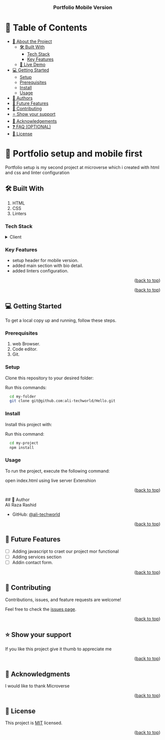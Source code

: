 <a name="readme-top"></a>


<div align="center">


  <h3><b>Portfolio Mobile Version</b></h3>

</div>


# 📗 Table of Contents

- [📖 About the Project](#about-project)
  - [🛠 Built With](#built-with)
    - [Tech Stack](#tech-stack)
    - [Key Features](#key-features)
  - [🚀 Live Demo](#live-demo)
- [💻 Getting Started](#getting-started)
  - [Setup](#setup)
  - [Prerequisites](#prerequisites)
  - [Install](#install)
  - [Usage](#usage)
- [👥 Authors](#authors)
- [🔭 Future Features](#future-features)
- [🤝 Contributing](#contributing)
- [⭐️ Show your support](#support)
- [🙏 Acknowledgements](#acknowledgements)
- [❓ FAQ (OPTIONAL)](#faq)
- [📝 License](#license)


# 📖 Portfolio setup and mobile first<a name="about-project"></a>
Portfolio setup  is my second project at microverse which i created with html and css and linter configuration

## 🛠 Built With <a name="built-with"></a>
1. HTML
2. CSS
3. Linters

### Tech Stack <a name="tech-stack"></a>
<details>
  <summary>Client</summary>
  <ul>
    <li><a href="https://index.HTML/">HTML</a></li>
    <li><a href="https://Style.CSS/">CSS</a></li>
    
  </ul>
</details>

### Key Features <a name="key-features"></a>

- setup header for mobile version.
- added main section with bio detail.
- added linters configuration.

<p align="right">(<a href="#readme-top">back to top</a>)</p>


<p align="right">(<a href="#readme-top">back to top</a>)</p>


## 💻 Getting Started <a name="getting-started"></a>


To get a local copy up and running, follow these steps.

### Prerequisites

1. web Browser.
2. Code editor.
3. Git.


### Setup

Clone this repository to your desired folder:


Run this commands:

```sh
  cd my-folder
  git clone git@github.com:ali-techworld/Hello.git
```

### Install

Install this project with:

Run this command:

```sh
  cd my-project
  npm install
```

### Usage

To run the project, execute the following command:

open index.html using live server Extenshion


<p align="right">(<a href="#readme-top">back to top</a>)</p>
## 🔭 Author <a name="author"></a>

<br>
Ali Raza Rashid

- GitHub: [@ali-techworld](https://github.com/ali-techworld)



<p align="right">(<a href="#readme-top">back to top</a>)</p>


## 🔭 Future Features <a name="future-features"></a>

- [ ] Adding javascript to craet our project mor functional
- [ ] Adding services section
- [ ] Addin contact form. 

<p align="right">(<a href="#readme-top">back to top</a>)</p>



## 🤝 Contributing <a name="contributing"></a>

Contributions, issues, and feature requests are welcome!

Feel free to check the [issues page](../../issues/).

<p align="right">(<a href="#readme-top">back to top</a>)</p>



## ⭐️ Show your support <a name="support"></a>

If you like this project give it thumb to appreciate me

<p align="right">(<a href="#readme-top">back to top</a>)</p>



## 🙏 Acknowledgments <a name="acknowledgements"></a>
I would like to thank Microverse

<p align="right">(<a href="#readme-top">back to top</a>)</p>


## 📝 License <a name="license"></a>

This project is [MIT](./LICENSE) licensed.

<p align="right">(<a href="#readme-top">back to top</a>)</p>
